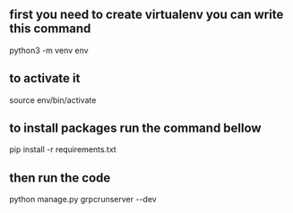 first you need to create virtualenv you can write this command
----------------------------

python3 -m venv env

## to activate it

source env/bin/activate

## to install packages run the command bellow
pip install -r requirements.txt

## then run the code 
python manage.py grpcrunserver --dev
